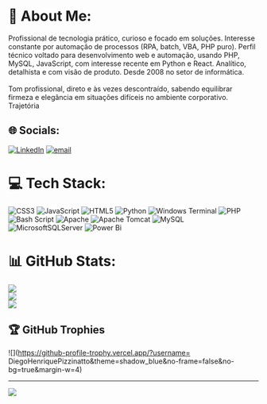 # 💫 About Me:
 Profissional de tecnologia prático, curioso e focado em soluções. Interesse constante por automação de processos (RPA, batch, VBA, PHP puro). Perfil técnico voltado para desenvolvimento web e automação, usando PHP, MySQL, JavaScript, com interesse recente em Python e React. Analítico, detalhista e com visão de produto. Desde 2008 no setor de informática.<br><br>Tom profissional, direto e às vezes descontraído, sabendo equilibrar firmeza e elegância em situações difíceis no ambiente corporativo.<br>Trajetória


## 🌐 Socials:
[![LinkedIn](https://img.shields.io/badge/LinkedIn-%230077B5.svg?logo=linkedin&logoColor=white)](https://linkedin.com/in/pizzidh) [![email](https://img.shields.io/badge/Email-D14836?logo=gmail&logoColor=white)](mailto:diegohpi@gmail.com) 

# 💻 Tech Stack:
![CSS3](https://img.shields.io/badge/css3-%231572B6.svg?style=for-the-badge&logo=css3&logoColor=white) ![JavaScript](https://img.shields.io/badge/javascript-%23323330.svg?style=for-the-badge&logo=javascript&logoColor=%23F7DF1E) ![HTML5](https://img.shields.io/badge/html5-%23E34F26.svg?style=for-the-badge&logo=html5&logoColor=white) ![Python](https://img.shields.io/badge/python-3670A0?style=for-the-badge&logo=python&logoColor=ffdd54) ![Windows Terminal](https://img.shields.io/badge/Windows%20Terminal-%234D4D4D.svg?style=for-the-badge&logo=windows-terminal&logoColor=white) ![PHP](https://img.shields.io/badge/php-%23777BB4.svg?style=for-the-badge&logo=php&logoColor=white) ![Bash Script](https://img.shields.io/badge/bash_script-%23121011.svg?style=for-the-badge&logo=gnu-bash&logoColor=white) ![Apache](https://img.shields.io/badge/apache-%23D42029.svg?style=for-the-badge&logo=apache&logoColor=white) ![Apache Tomcat](https://img.shields.io/badge/apache%20tomcat-%23F8DC75.svg?style=for-the-badge&logo=apache-tomcat&logoColor=black) ![MySQL](https://img.shields.io/badge/mysql-4479A1.svg?style=for-the-badge&logo=mysql&logoColor=white) ![MicrosoftSQLServer](https://img.shields.io/badge/Microsoft%20SQL%20Server-CC2927?style=for-the-badge&logo=microsoft%20sql%20server&logoColor=white) ![Power Bi](https://img.shields.io/badge/power_bi-F2C811?style=for-the-badge&logo=powerbi&logoColor=black)
# 📊 GitHub Stats:
![](https://github-readme-stats.vercel.app/api?username=DiegoHenriquePizzinatto&theme=midnight-purple&hide_border=true&include_all_commits=false&count_private=false)<br/>
![](https://nirzak-streak-stats.vercel.app/?user=DiegoHenriquePizzinatto&theme=midnight-purple&hide_border=true)<br/>
![](https://github-readme-stats.vercel.app/api/top-langs/?username=DiegoHenriquePizzinatto&theme=midnight-purple&hide_border=true&include_all_commits=false&count_private=false&layout=compact)

## 🏆 GitHub Trophies
![](https://github-profile-trophy.vercel.app/?username= DiegoHenriquePizzinatto&theme=shadow_blue&no-frame=false&no-bg=true&margin-w=4)

---
[![](https://visitcount.itsvg.in/api?id=DiegoHenriquePizzinatto&icon=0&color=0)](https://visitcount.itsvg.in)

<!-- Proudly created with GPRM ( https://gprm.itsvg.in ) -->
